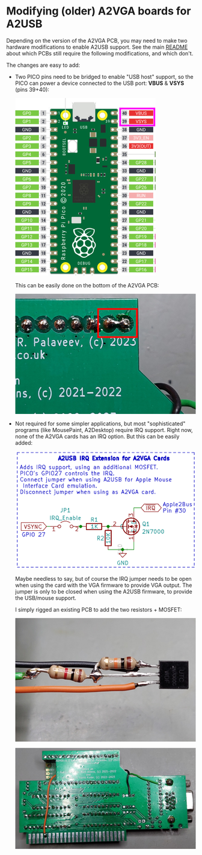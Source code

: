 # Modifying (older) A2VGA boards for A2USB
Depending on the version of the A2VGA PCB, you may need to make two hardware modifications to enable A2USB support.
See the main [README](README.md) about which PCBs still require the following modifications, and which don't.

The changes are easy to add:

* Two PICO pins need to be bridged to enable "USB host" support, so the PICO can power a device connected to the USB port: **VBUS** & **VSYS** (pins 39+40):

    ![VBUS/VSYS](Photos/A2USB_UsbHostPins.jpg)

    This can be easily done on the bottom of the A2VGA PCB:

    ![VBUS/VSYS](Photos/A2USB_VBUSvsVSYS_marked.jpg)

* Not required for some simpler applications, but most "sophisticated" programs (like MousePaint, A2Desktop) require IRQ support. Right now, none of the A2VGA cards has an IRQ option. But this can be easily added:

    ![IRQ Extension](CAD/A2USB_IRQExtension.png)

    Maybe needless to say, but of course the IRQ jumper needs to be open when using the card with the VGA firmware to provide VGA output. The jumper is only to be closed when using the A2USB firmware, to provide the USB/mouse support.

    I simply rigged an existing PCB to add the two resistors + MOSFET:

    ![IRQ Extension](Photos/A2USB_ExtensionMosfet.jpg)

    ![IRQ Extension](Photos/A2USB_ExtensionBottom.jpg)
